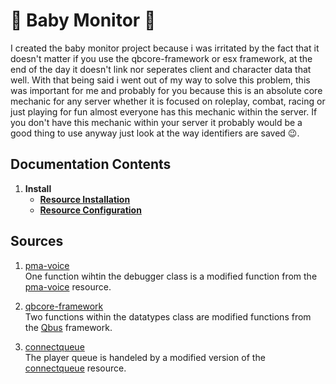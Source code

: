 # 👶 Baby Monitor 👶
I created the baby monitor project because i was irritated by the fact that it doesn't matter if you use the qbcore-framework or esx framework, at the end of the day it doesn't link nor seperates client and character data that well. With that being said i went out of my way to solve this problem, this was important for me and probably for you because this is an absolute core mechanic for any server whether it is focused on roleplay, combat, racing or just playing for fun almost everyone has this mechanic within the server. If you don't have this mechanic within your server it probably would be a good thing to use anyway just look at the way identifiers are saved 😉.

## Documentation Contents
1. **Install**
   - [**Resource Installation**](https://github.com/5m1Ly/BabyMonitor/blob/master/docs/install/install.md)
   - [**Resource Configuration**](https://github.com/5m1Ly/BabyMonitor/blob/master/docs/install/configure.md)
<!-- 2. [**Monitor**](https://github.com/5m1Ly/BabyMonitor/blob/master/docs/monitor.md)
3. **Classes**
   - [*Datatype Class*](https://github.com/5m1Ly/BabyMonitor/blob/master/docs/classes/datatype.md)
   - [*Debug Class*](https://github.com/5m1Ly/BabyMonitor/blob/master/docs/classes/debug.md)
   - [*SQL Class*](https://github.com/5m1Ly/BabyMonitor/blob/master/docs/classes/sql.md)
   - [*Pool Class*](https://github.com/5m1Ly/BabyMonitor/blob/master/docs/classes/pool.md)
   - [*Session Class*](https://github.com/5m1Ly/BabyMonitor/blob/master/docs/classes/session.md)
   - [*Message Class*](https://github.com/5m1Ly/BabyMonitor/blob/master/docs/classes/message.md) -->

## Sources
1. [pma-voice](https://github.com/AvarianKnight/pma-voice)<br>
  One function wihtin the debugger class is a modified function from the [pma-voice](https://github.com/AvarianKnight/pma-voice) resource.

1. [qbcore-framework](https://github.com/qbcore-framework)<br>
  Two functions within the datatypes class are modified functions from the [Qbus](https://github.com/qbcore-framework) framework.

1. [connectqueue](https://github.com/Nick78111/ConnectQueue)<br>
  The player queue is handeled by a modified version of the [connectqueue](https://github.com/Nick78111/ConnectQueue) resource.